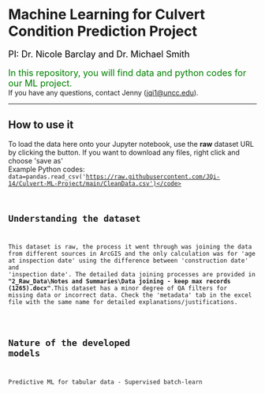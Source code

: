 # Machine Learning for Culvert Condition Prediction Project
<font color=black size='4'>PI: Dr. Nicole Barclay and Dr. Michael Smith</font><br/>
<br/>
<font color=green size='4'>In this repository, you will find data and python codes for our ML project.</font><br/>
If you have any questions, contact Jenny (jqi1@uncc.edu).


***

## How to use it
To load the data here onto your Jupyter notebook, use the **raw** dataset URL by clicking the button. 
If you want to download any files, right click and choose 'save as'<br/>
Example Python codes:<br/>
<code>data=pandas.read_csv('https://raw.githubusercontent.com/JQi-14/Culvert-ML-Project/main/CleanData.csv')</code><br/>


## Understanding the dataset
This dataset is raw, the process it went through was joining the data from different sources in ArcGIS and the only calculation was for 'age at inspection date' using the difference between 'construction date' and 'inspection date'. The detailed data joining processes are provided in **"2_Raw_Data\Notes and Summaries\Data joining - keep max records (1265).docx"**.This dataset has a minor degree of QA filters for missing data or incorrect data. Check the 'metadata' tab in the excel file with the same name for detailed explanations/justifications. <br/>

## Nature of the developed models
Predictive ML for tabular data - Supervised batch-learn
